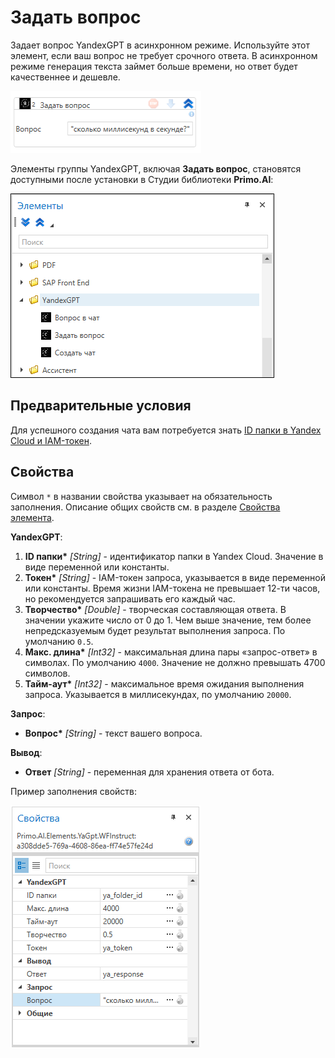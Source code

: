 # Задать вопрос

Задает вопрос YandexGPT в асинхронном режиме. Используйте этот элемент, если ваш вопрос не требует срочного ответа. В асинхронном режиме генерация текста займет больше времени, но ответ будет качественнее и дешевле.

![](<../../../../.gitbook/assets1/задать вопрос.png>)


Элементы группы YandexGPT, включая **Задать вопрос**, становятся доступными после установки в Студии библиотеки **Primo.AI**:

![](<../../../../.gitbook/assets1/yandexgpt-items.png>)


## Предварительные условия

Для успешного создания чата вам потребуется знать [ID папки в Yandex Cloud и IAM-токен](https://github.com/PrimoRPA/Docs.Rus/blob/1134-%D0%B4%D0%BE%D0%B1%D0%B0%D0%B2%D0%B8%D1%82%D1%8C-%D0%BE%D0%BF%D0%B8%D1%81%D0%B0%D0%BD%D0%B8%D0%B5-%D0%BF%D0%B0%D0%BA%D0%B5%D1%82%D0%B0-ai/primo-studio/settings/AI.md).


## Свойства
Символ `*` в названии свойства указывает на обязательность заполнения. Описание общих свойств см. в разделе [Свойства элемента](https://docs.primo-rpa.ru/primo-rpa/primo-studio/process/elements#svoistva-elementa).

**YandexGPT**:

1. **ID папки\*** *[String]* - идентификатор папки в Yandex Cloud. Значение в виде переменной или константы. 
1. **Токен\*** *[String]* - IAM-токен запроса, указывается в виде переменной или константы. Время жизни IAM-токена не превышает 12-ти часов, но рекомендуется запрашивать его каждый час.
1. **Творчество\*** *[Double]* - творческая составляющая ответа. В значении укажите число от 0 до 1. Чем выше значение, тем более непредсказуемым будет результат выполнения запроса. По умолчанию `0.5`.
1. **Макс. длина\*** *[Int32]* - максимальная длина пары «запрос-ответ» в символах. По умолчанию `4000`. Значение не должно превышать 4700 символов.
1. **Тайм-аут\*** *[Int32]* - максимальное время ожидания выполнения запроса. Указывается в миллисекундах, по умолчанию `20000`.

**Запрос**:

* **Вопрос\*** *[String]* - текст вашего вопроса.

**Вывод**:
* **Ответ** *[String]* - переменная для хранения ответа от бота. 

Пример заполнения свойств:

![](<../../../../.gitbook/assets1/parameters-WFInstruct-2.png>)






